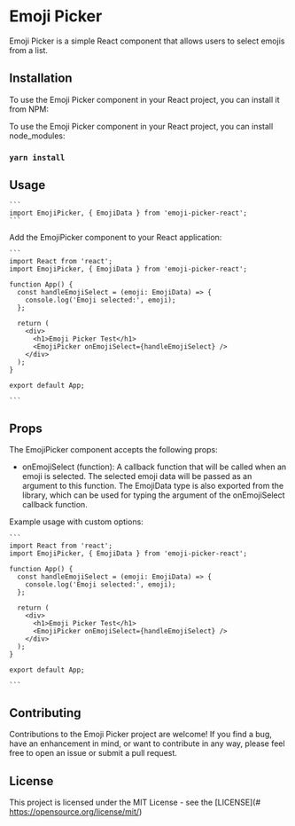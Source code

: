 # Emoji Picker

Emoji Picker is a simple React component that allows users to select emojis from a list.

## Installation

To use the Emoji Picker component in your React project, you can install it from NPM:

To use the Emoji Picker component in your React project, you can install node_modules:
### `yarn install`

## Usage

````
```
import EmojiPicker, { EmojiData } from 'emoji-picker-react';
```
````
Add the EmojiPicker component to your React application:
````
```
import React from 'react';
import EmojiPicker, { EmojiData } from 'emoji-picker-react';

function App() {
  const handleEmojiSelect = (emoji: EmojiData) => {
    console.log('Emoji selected:', emoji);
  };

  return (
    <div>
      <h1>Emoji Picker Test</h1>
      <EmojiPicker onEmojiSelect={handleEmojiSelect} />
    </div>
  );
}

export default App;

```
````

## Props

The EmojiPicker component accepts the following props:

- onEmojiSelect (function): A callback function that will be called when an emoji is selected. The selected emoji data will be passed as an argument to this function.
The EmojiData type is also exported from the library, which can be used for typing the argument of the onEmojiSelect callback function.

Example usage with custom options:

````
```
import React from 'react';
import EmojiPicker, { EmojiData } from 'emoji-picker-react';

function App() {
  const handleEmojiSelect = (emoji: EmojiData) => {
    console.log('Emoji selected:', emoji);
  };

  return (
    <div>
      <h1>Emoji Picker Test</h1>
      <EmojiPicker onEmojiSelect={handleEmojiSelect} />
    </div>
  );
}

export default App;

```
````



## Contributing
Contributions to the Emoji Picker project are welcome! If you find a bug, have an enhancement in mind, or want to contribute in any way, please feel free to open an issue or submit a pull request.

## License
This project is licensed under the MIT License - see the [LICENSE](# https://opensource.org/license/mit/)











